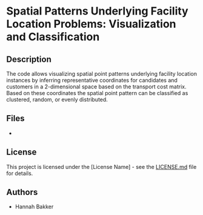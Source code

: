 # Spatial Patterns Underlying Facility Location Problems: Visualization and Classification

## Description
The code allows visualizing spatial point patterns underlying facility location instances by inferring representative coordinates for candidates and customers in a 2-dimensional space based on the transport cost matrix. Based on these coordinates the spatial point pattern can be classified as clustered, random, or evenly distributed.

## Files
- 
## License
This project is licensed under the [License Name] - see the [LICENSE.md](LICENSE.md) file for details.

## Authors
- Hannah Bakker
